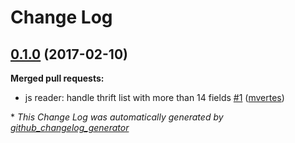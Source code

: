 # Change Log

## [0.1.0](https://github.com/skale-me/node-parquet/tree/0.1.0) (2017-02-10)
**Merged pull requests:**

- js reader: handle thrift list with more than 14 fields [\#1](https://github.com/skale-me/node-parquet/pull/1) ([mvertes](https://github.com/mvertes))



\* *This Change Log was automatically generated by [github_changelog_generator](https://github.com/skywinder/Github-Changelog-Generator)*